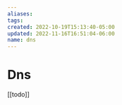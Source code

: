 ```yaml
---
aliases: 
tags: 
created: 2022-10-19T15:13:40-05:00
updated: 2022-11-16T16:51:04-06:00
name: dns
---
```

# Dns

[[todo]]

